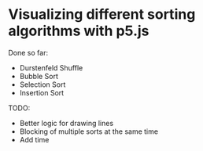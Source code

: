 # Visualizing different sorting algorithms with p5.js

Done so far:

- Durstenfeld Shuffle
- Bubble Sort
- Selection Sort
- Insertion Sort

TODO:

- Better logic for drawing lines
- Blocking of multiple sorts at the same time
- Add time
